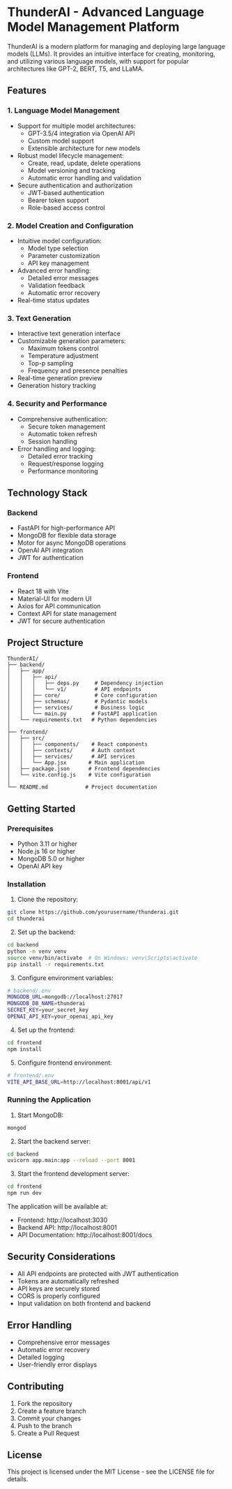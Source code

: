 # ThunderAI - Advanced Language Model Management Platform

ThunderAI is a modern platform for managing and deploying large language models (LLMs). It provides an intuitive interface for creating, monitoring, and utilizing various language models, with support for popular architectures like GPT-2, BERT, T5, and LLaMA.

## Features

### 1. Language Model Management
- Support for multiple model architectures:
  - GPT-3.5/4 integration via OpenAI API
  - Custom model support
  - Extensible architecture for new models
- Robust model lifecycle management:
  - Create, read, update, delete operations
  - Model versioning and tracking
  - Automatic error handling and validation
- Secure authentication and authorization
  - JWT-based authentication
  - Bearer token support
  - Role-based access control

### 2. Model Creation and Configuration
- Intuitive model configuration:
  - Model type selection
  - Parameter customization
  - API key management
- Advanced error handling:
  - Detailed error messages
  - Validation feedback
  - Automatic error recovery
- Real-time status updates

### 3. Text Generation
- Interactive text generation interface
- Customizable generation parameters:
  - Maximum tokens control
  - Temperature adjustment
  - Top-p sampling
  - Frequency and presence penalties
- Real-time generation preview
- Generation history tracking

### 4. Security and Performance
- Comprehensive authentication:
  - Secure token management
  - Automatic token refresh
  - Session handling
- Error handling and logging:
  - Detailed error tracking
  - Request/response logging
  - Performance monitoring

## Technology Stack

### Backend
- FastAPI for high-performance API
- MongoDB for flexible data storage
- Motor for async MongoDB operations
- OpenAI API integration
- JWT for authentication

### Frontend
- React 18 with Vite
- Material-UI for modern UI
- Axios for API communication
- Context API for state management
- JWT for secure authentication

## Project Structure

```
ThunderAI/
├── backend/
│   ├── app/
│   │   ├── api/
│   │   │   ├── deps.py     # Dependency injection
│   │   │   └── v1/         # API endpoints
│   │   ├── core/           # Core configuration
│   │   ├── schemas/        # Pydantic models
│   │   ├── services/       # Business logic
│   │   └── main.py        # FastAPI application
│   └── requirements.txt   # Python dependencies
│
├── frontend/
│   ├── src/
│   │   ├── components/    # React components
│   │   ├── contexts/      # Auth context
│   │   ├── services/      # API services
│   │   └── App.jsx       # Main application
│   ├── package.json      # Frontend dependencies
│   └── vite.config.js    # Vite configuration
│
└── README.md            # Project documentation
```

## Getting Started

### Prerequisites
- Python 3.11 or higher
- Node.js 16 or higher
- MongoDB 5.0 or higher
- OpenAI API key

### Installation

1. Clone the repository:
```bash
git clone https://github.com/yourusername/thunderai.git
cd thunderai
```

2. Set up the backend:
```bash
cd backend
python -m venv venv
source venv/bin/activate  # On Windows: venv\Scripts\activate
pip install -r requirements.txt
```

3. Configure environment variables:
```bash
# backend/.env
MONGODB_URL=mongodb://localhost:27017
MONGODB_DB_NAME=thunderai
SECRET_KEY=your_secret_key
OPENAI_API_KEY=your_openai_api_key
```

4. Set up the frontend:
```bash
cd frontend
npm install
```

5. Configure frontend environment:
```bash
# frontend/.env
VITE_API_BASE_URL=http://localhost:8001/api/v1
```

### Running the Application

1. Start MongoDB:
```bash
mongod
```

2. Start the backend server:
```bash
cd backend
uvicorn app.main:app --reload --port 8001
```

3. Start the frontend development server:
```bash
cd frontend
npm run dev
```

The application will be available at:
- Frontend: http://localhost:3030
- Backend API: http://localhost:8001
- API Documentation: http://localhost:8001/docs

## Security Considerations

- All API endpoints are protected with JWT authentication
- Tokens are automatically refreshed
- API keys are securely stored
- CORS is properly configured
- Input validation on both frontend and backend

## Error Handling

- Comprehensive error messages
- Automatic error recovery
- Detailed logging
- User-friendly error displays

## Contributing

1. Fork the repository
2. Create a feature branch
3. Commit your changes
4. Push to the branch
5. Create a Pull Request

## License

This project is licensed under the MIT License - see the LICENSE file for details.